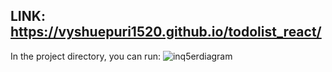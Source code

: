

## LINK: https://vyshuepuri1520.github.io/todolist_react/
In the project directory, you can run:
![inq5erdiagram](https://github.com/vyshuepuri1520/todolist_react/assets/130962754/508a579d-d96d-44ac-9e2e-5304bd12dd27)

